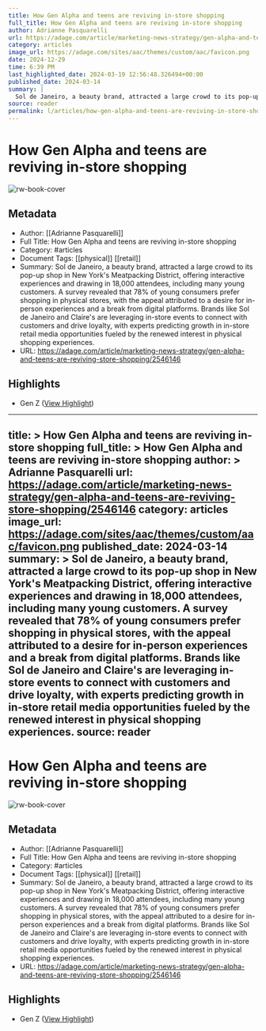 ```yaml
---
title: How Gen Alpha and teens are reviving in-store shopping
full_title: How Gen Alpha and teens are reviving in-store shopping
author: Adrianne Pasquarelli
url: https://adage.com/article/marketing-news-strategy/gen-alpha-and-teens-are-reviving-store-shopping/2546146
category: articles
image_url: https://adage.com/sites/aac/themes/custom/aac/favicon.png
date: 2024-12-29
time: 6:39 PM
last_highlighted_date: 2024-03-19 12:56:48.326494+00:00
published_date: 2024-03-14
summary: |
  Sol de Janeiro, a beauty brand, attracted a large crowd to its pop-up shop in New York's Meatpacking District, offering interactive experiences and drawing in 18,000 attendees, including many young customers. A survey revealed that 78% of young consumers prefer shopping in physical stores, with the appeal attributed to a desire for in-person experiences and a break from digital platforms. Brands like Sol de Janeiro and Claire's are leveraging in-store events to connect with customers and drive loyalty, with experts predicting growth in in-store retail media opportunities fueled by the renewed interest in physical shopping experiences.
source: reader
permalink: l/articles/how-gen-alpha-and-teens-are-reviving-in-store-shopping
---
```

# How Gen Alpha and teens are reviving in-store shopping

![rw-book-cover](https://adage.com/sites/aac/themes/custom/aac/favicon.png)

## Metadata
- Author: [[Adrianne Pasquarelli]]
- Full Title: How Gen Alpha and teens are reviving in-store shopping
- Category: #articles
- Document Tags: [[physical]] [[retail]] 
- Summary: Sol de Janeiro, a beauty brand, attracted a large crowd to its pop-up shop in New York's Meatpacking District, offering interactive experiences and drawing in 18,000 attendees, including many young customers. A survey revealed that 78% of young consumers prefer shopping in physical stores, with the appeal attributed to a desire for in-person experiences and a break from digital platforms. Brands like Sol de Janeiro and Claire's are leveraging in-store events to connect with customers and drive loyalty, with experts predicting growth in in-store retail media opportunities fueled by the renewed interest in physical shopping experiences.
- URL: https://adage.com/article/marketing-news-strategy/gen-alpha-and-teens-are-reviving-store-shopping/2546146

## Highlights
- Gen Z ([View Highlight](https://read.readwise.io/read/01hsbcja9e3zrk0a0m69ecmj67))


---
title: >
  How Gen Alpha and teens are reviving in-store shopping
full_title: >
  How Gen Alpha and teens are reviving in-store shopping
author: >
  Adrianne Pasquarelli
url: https://adage.com/article/marketing-news-strategy/gen-alpha-and-teens-are-reviving-store-shopping/2546146
category: articles
image_url: https://adage.com/sites/aac/themes/custom/aac/favicon.png
published_date: 2024-03-14
summary: >
  Sol de Janeiro, a beauty brand, attracted a large crowd to its pop-up shop in New York's Meatpacking District, offering interactive experiences and drawing in 18,000 attendees, including many young customers. A survey revealed that 78% of young consumers prefer shopping in physical stores, with the appeal attributed to a desire for in-person experiences and a break from digital platforms. Brands like Sol de Janeiro and Claire's are leveraging in-store events to connect with customers and drive loyalty, with experts predicting growth in in-store retail media opportunities fueled by the renewed interest in physical shopping experiences.
source: reader
---
# How Gen Alpha and teens are reviving in-store shopping

![rw-book-cover](https://adage.com/sites/aac/themes/custom/aac/favicon.png)

## Metadata
- Author: [[Adrianne Pasquarelli]]
- Full Title: How Gen Alpha and teens are reviving in-store shopping
- Category: #articles
- Document Tags: [[physical]] [[retail]] 
- Summary: Sol de Janeiro, a beauty brand, attracted a large crowd to its pop-up shop in New York's Meatpacking District, offering interactive experiences and drawing in 18,000 attendees, including many young customers. A survey revealed that 78% of young consumers prefer shopping in physical stores, with the appeal attributed to a desire for in-person experiences and a break from digital platforms. Brands like Sol de Janeiro and Claire's are leveraging in-store events to connect with customers and drive loyalty, with experts predicting growth in in-store retail media opportunities fueled by the renewed interest in physical shopping experiences.
- URL: https://adage.com/article/marketing-news-strategy/gen-alpha-and-teens-are-reviving-store-shopping/2546146

## Highlights
- Gen Z ([View Highlight](https://read.readwise.io/read/01hsbcja9e3zrk0a0m69ecmj67))


